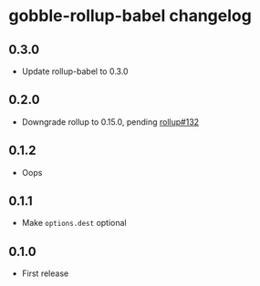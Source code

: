 # gobble-rollup-babel changelog

## 0.3.0

* Update rollup-babel to 0.3.0

## 0.2.0

* Downgrade rollup to 0.15.0, pending [rollup#132](https://github.com/rollup/rollup/issues/132)

## 0.1.2

* Oops

## 0.1.1

* Make `options.dest` optional

## 0.1.0

* First release
